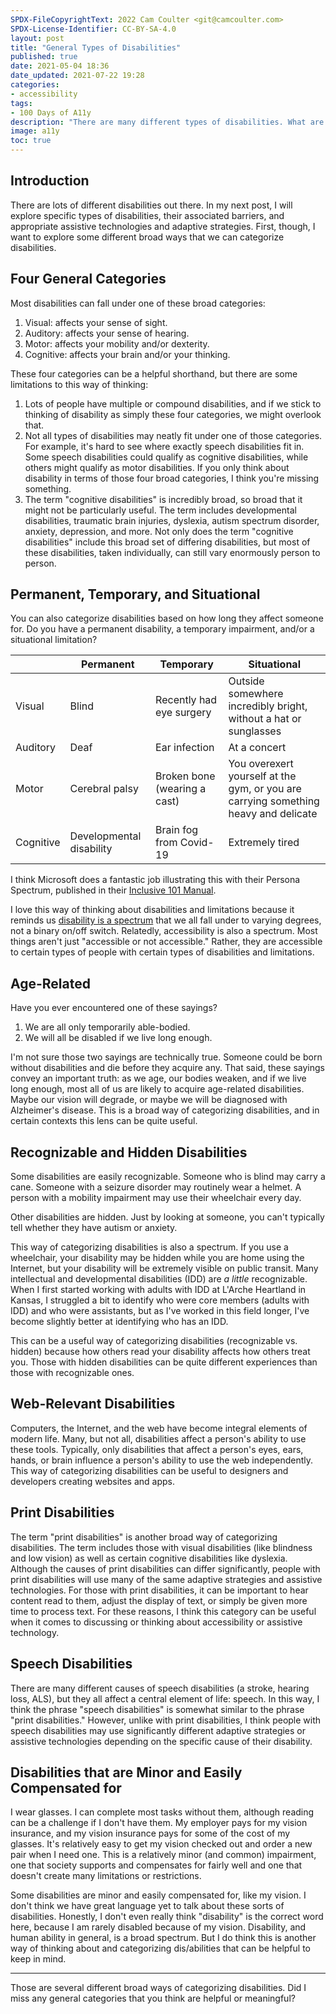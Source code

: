 ```yaml
---
SPDX-FileCopyrightText: 2022 Cam Coulter <git@camcoulter.com>
SPDX-License-Identifier: CC-BY-SA-4.0
layout: post
title: "General Types of Disabilities"
published: true
date: 2021-05-04 18:36
date_updated: 2021-07-22 19:28
categories:
- accessibility
tags:
- 100 Days of A11y
description: "There are many different types of disabilities. What are the different ways we can categorize them?"
image: a11y
toc: true
---
```


## Introduction

There are lots of different disabilities out there. In my next post, I will explore specific types of disabilities, their associated barriers, and appropriate assistive technologies and adaptive strategies. First, though, I want to explore some different broad ways that we can categorize disabilities.

## Four General Categories

Most disabilities can fall under one of these broad categories:

1. Visual: affects your sense of sight.
2. Auditory: affects your sense of hearing.
3. Motor: affects your mobility and/or dexterity.
4. Cognitive: affects your brain and/or your thinking.

These four categories can be a helpful shorthand, but there are some limitations to this way of thinking:

1. Lots of people have multiple or compound disabilities, and if we stick to thinking of disability as simply these four categories, we might overlook that.
2. Not all types of disabilities may neatly fit under one of those categories. For example, it's hard to see where exactly speech disabilities fit in. Some speech disabilities could qualify as cognitive disabilities, while others might qualify as motor disabilities. If you only think about disability in terms of those four broad categories, I think you're missing something.
3. The term "cognitive disabilities" is incredibly broad, so broad that it might not be particularly useful. The term includes developmental disabilities, traumatic brain injuries, dyslexia, autism spectrum disorder, anxiety, depression, and more. Not only does the term "cognitive disabilities" include this broad set of differing disabilities, but most of these disabilities, taken individually, can still vary enormously person to person.

## Permanent, Temporary, and Situational

You can also categorize disabilities based on how long they affect someone for. Do you have a permanent disability, a temporary impairment, and/or a situational limitation?

|           | Permanent | Temporary  | Situational |
|-----------|---------- | ---------- | ------------|
| Visual    | Blind | Recently had eye surgery | Outside somewhere incredibly bright, without a hat or sunglasses |
| Auditory  | Deaf | Ear infection | At a concert |
| Motor     | Cerebral palsy | Broken bone (wearing a cast) | You overexert yourself at the gym, or you are carrying something heavy and delicate |
| Cognitive | Developmental disability | Brain fog from Covid-19 | Extremely tired |

I think Microsoft does a fantastic job illustrating this with their Persona Spectrum, published in their [Inclusive 101 Manual](https://download.microsoft.com/download/b/0/d/b0d4bf87-09ce-4417-8f28-d60703d672ed/inclusive_toolkit_manual_final.pdf).

I love this way of thinking about disabilities and limitations because it reminds us [disability is a spectrum](https://www.24a11y.com/2018/disability-is-a-spectrum-not-a-binary) that we all fall under to varying degrees, not a binary on/off switch. Relatedly, accessibility is also a spectrum. Most things aren't just "accessible or not accessible." Rather, they are accessible to certain types of people with certain types of disabilities and limitations.

## Age-Related

Have you ever encountered one of these sayings?

1. We are all only temporarily able-bodied.
2. We will all be disabled if we live long enough.

I'm not sure those two sayings are technically true. Someone could be born without disabilities and die before they acquire any. That said, these sayings convey an important truth: as we age, our bodies weaken, and if we live long enough, most all of us are likely to acquire age-related disabilities. Maybe our vision will degrade, or maybe we will be diagnosed with Alzheimer's disease. This is a broad way of categorizing disabilities, and in certain contexts this lens can be quite useful.

## Recognizable and Hidden Disabilities

Some disabilities are easily recognizable. Someone who is blind may carry a cane. Someone with a seizure disorder may routinely wear a helmet. A person with a mobility impairment may use their wheelchair every day.

Other disabilities are hidden. Just by looking at someone, you can't typically tell whether they have autism or anxiety.

This way of categorizing disabilities is also a spectrum. If you use a wheelchair, your disability may be hidden while you are home using the Internet, but your disability will be extremely visible on public transit. Many intellectual and developmental disabilities (IDD) are *a little* recognizable. When I first started working with adults with IDD at L'Arche Heartland in Kansas, I struggled a bit to identify who were core members (adults with IDD) and who were assistants, but as I've worked in this field longer, I've become slightly better at identifying who has an IDD.

This can be a useful way of categorizing disabilities (recognizable vs. hidden) because how others read your disability affects how others treat you. Those with hidden disabilities can be quite different experiences than those with recognizable ones.

## Web-Relevant Disabilities

Computers, the Internet, and the web have become integral elements of modern life. Many, but not all, disabilities affect a person's ability to use these tools. Typically, only disabilities that affect a person's eyes, ears, hands, or brain influence a person's ability to use the web independently. This way of categorizing disabilities can be useful to designers and developers creating websites and apps.

## Print Disabilities

The term "print disabilities" is another broad way of categorizing disabilities. The term includes those with visual disabilities (like blindness and low vision) as well as certain cognitive disabilities like dyslexia. Although the causes of print disabilities can differ significantly, people with print disabilities will use many of the same adaptive strategies and assistive technologies. For those with print disabilities, it can be important to hear content read to them, adjust the display of text, or simply be given more time to process text. For these reasons, I think this category can be useful when it comes to discussing or thinking about accessibility or assistive technology.

## Speech Disabilities

There are many different causes of speech disabilities (a stroke, hearing loss, ALS), but they all affect a central element of life: speech. In this way, I think the phrase "speech disabilities" is somewhat similar to the phrase "print disabilities." However, unlike with print disabilities, I think people with speech disabilities may use significantly different adaptive strategies or assistive technologies depending on the specific cause of their disability.

## Disabilities that are Minor and Easily Compensated for

I wear glasses. I can complete most tasks without them, although reading can be a challenge if I don't have them. My employer pays for my vision insurance, and my vision insurance pays for some of the cost of my glasses. It's relatively easy to get my vision checked out and order a new pair when I need one. This is a relatively minor (and common) impairment, one that society supports and compensates for fairly well and one that doesn't create many limitations or restrictions.

Some disabilities are minor and easily compensated for, like my vision. I don't think we have great language yet to talk about these sorts of disabilities. Honestly, I don't even really think "disability" is the correct word here, because I am rarely disabled because of my vision. Disability, and human ability in general, is a broad spectrum. But I do think this is another way of thinking about and categorizing dis/abilities that can be helpful to keep in mind.

***

Those are several different broad ways of categorizing disabilities. Did I miss any general categories that you think are helpful or meaningful?
